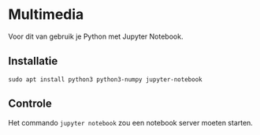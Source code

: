 # Multimedia

Voor dit van gebruik je Python met Jupyter Notebook.

## Installatie

```
sudo apt install python3 python3-numpy jupyter-notebook
```

## Controle

Het commando `jupyter notebook` zou een notebook server moeten starten.
